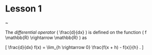 # Lesson 1

~

The _differential operator_ \( \frac{d}{dx} \) is defined on the function \( f \mathbb{R} \rightarrow \mathbb{R} \) as

\[ \frac{d}{dx} f(x) = \lim_{h \rightarrow 0} \frac{f(x + h) - f(x)}{h} . \]